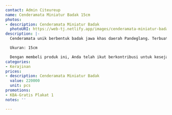 ```yaml
---
contact: Admin Citeureup
name: Cenderamata Miniatur Badak 15cm
photos:
- description: Cenderamata Miniatur Badak
  photoURI: https://web-tj.netlify.app/images/cenderamata-miniatur-badak-15cm-1-1.jpeg
description: |-
  Cenderamata unik berbentuk badak jawa khas daerah Pandeglang. Terbuat dari bahan kayu yang diukir menjadi bentuk badak, miniatur ini menjadi sangat menarik dan wajib dimiliki. Miniatur ini juga dilengkapi dengan kotak mika. Cocok untuk dipajang dan mempercantik ruangan Anda.

  Ukuran: 15cm

  Dengan membeli produk ini, Anda telah ikut berkontribusi untuk kesejahteraan kelompok masyarakat di desa kami.
categories:
- Kerajinan
prices:
- description: Cenderamata Miniatur Badak
  value: 220000
  unit: pcs
promotions:
- KBA-Gratis Plakat 1
notes: ''

---
```

